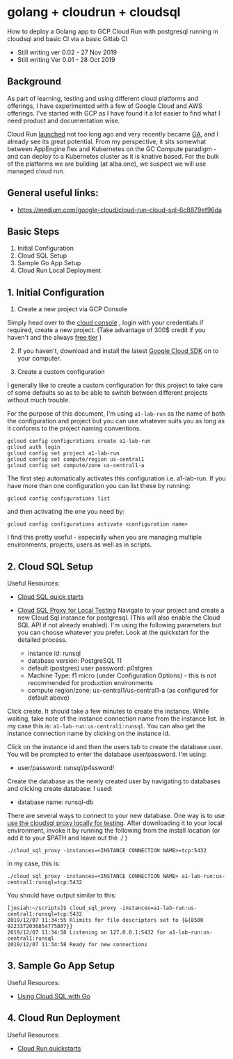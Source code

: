 # golang + cloudrun + cloudsql 
How to deploy a Golang app to GCP Cloud Run with postgresql running in cloudsql and basic CI via a basic Gitlab CI

- Still writing ver 0.02 - 27 Nov 2019
- Still writing Ver 0.01 - 28 Oct 2019

## Background
As part of learning, testing and using different cloud platforms and offerings, I have experimented with a few of Google Cloud and AWS offerings. I've started with GCP as I have found it a lot easier to find what I need product and documentation wise.

Cloud Run [launched](https://cloud.google.com/blog/products/serverless/announcing-cloud-run-the-newest-member-of-our-serverless-compute-stack) not too long ago and very recently became [GA](https://cloud.google.com/blog/products/serverless/knative-based-cloud-run-services-are-ga), and I already see its great potential. From my perspective, it sits somewhat between AppEngine flex and Kubernetes on the GC Compute paradigm - and can deploy to a Kubernetes cluster as it is knative based. For the bulk of the platforms we are building (at alba.one), we suspect we will use managed cloud run.

## General useful links:
- https://medium.com/google-cloud/cloud-run-cloud-sql-6c8879ef96da

## Basic Steps
1. Initial Configuration
2. Cloud SQL Setup
3. Sample Go App Setup
4. Cloud Run Local Deployment



## 1. Initial Configuration 

1) Create a new project via GCP Console

Simply head over to the [cloud console](https://console.cloud.google.com/) , login with your credentials if required, create a new project. (Take advantage of 300$ credit if you haven't and the always [free tier](https://cloud.google.com/free/) )

2) If you haven't, download and install the latest [Google Cloud SDK](https://cloud.google.com/sdk/docs/) on to your computer.

3) Create a custom configuration

I generally like to create a custom configuration for this project to take care of some defaults so as to be able to switch between different projects without much trouble.

For the purpose of this document, I'm using ``a1-lab-run`` as the name of both the configuration and project but you can use whatever suits you as long as it conforms to the project naming conventions. 

```
gcloud config configurations create a1-lab-run
gcloud auth login 
gcloud config set project a1-lab-run
gcloud config set compute/region us-central1
gcloud config set compute/zone us-central1-a
```
The first step automatically activates this configuration i.e. a1-lab-run. If you have more than one configuration you can list these by running:

```
gcloud config configurations list
```

and then activating the one you need by:

```
gcloud config configurations activate <configuration name>
```

I find this pretty useful - especially when you are managing multiple environments, projects, users as well as in scripts.

## 2. Cloud SQL Setup
Useful Resources:
- [Cloud SQL quick starts](https://cloud.google.com/sql/docs/postgres/quickstarts)
- [Cloud SQL Proxy for Local Testing](https://cloud.google.com/sql/docs/postgres/quickstart-proxy-test)
Navigate to your project and create a new Cloud Sql instance for postgresql. (This will also enable the Cloud SQL API if not already enabled). I'm using the following parameters but you can choose whatever you prefer. Look at the quickstart for the detailed process. 

  * instance id: runsql
  * database version: PostgreSQL 11
  * default (postgres) user password: p0stgres
  * Machine Type: f1 micro (under Configuration Options) - this is not recommended for production environments 
  * compute region/zone: us-central1/us-central1-a (as configured for default above)

Click create. It should take a few minutes to create the instance. While waiting, take note of the instance connection name from the instance list. In my case this is: `a1-lab-run:us-central1:runsql`. You can also get the instance connection name by clicking on the instance id. 

Click on the instance id and then the users tab to create the database user. You will be prompted to enter the database user/password. I'm using:

* user/password: runsql/p4ssword!

Create the database as the newly created user by navigating to databases and clicking create database: I used:

* database name: runsql-db

There are several ways to connect to your new database. One way is to use [use the cloudsql proxy locally for testing](https://cloud.google.com/sql/docs/postgres/quickstart-proxy-test). After downloading it to your local environment, invoke it by running the following from the install location (or add it to your $PATH and leave out the ./ )


```
./cloud_sql_proxy -instances=<INSTANCE CONNECTION NAME>=tcp:5432 
```

in my case, this is:

```
./cloud_sql_proxy -instances=<INSTANCE CONNECTION NAME> a1-lab-run:us-central1:runsql=tcp:5432 
```

You should have output similar to this:

```
[josiah:~/scripts]$ cloud_sql_proxy -instances=a1-lab-run:us-central1:runsql=tcp:5432
2019/12/07 11:34:55 Rlimits for file descriptors set to {&{8500 9223372036854775807}}
2019/12/07 11:34:58 Listening on 127.0.0.1:5432 for a1-lab-run:us-central1:runsql
2019/12/07 11:34:58 Ready for new connections
```


## 3. Sample Go App Setup 
Useful Resources:
- [Using Cloud SQL with Go](https://cloud.google.com/go/getting-started/using-cloud-sql)


## 4. Cloud Run Deployment
Useful Resources:
- [Cloud Run quickstarts](https://cloud.google.com/run/docs/quickstarts?hl=en_GB&_ga=2.100862087.-704505203.1547643049)



